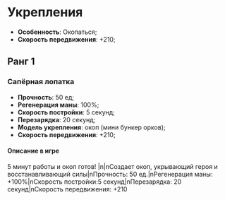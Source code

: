 # Укрепления

* **Особенность**: Окопаться;
* **Скорость передвижения**: +210;

## Ранг 1

### Сапёрная лопатка

* **Прочность**: 50 ед;
* **Регенерация маны**: 100%;
* **Скорость постройки**: 5 секунд;
* **Перезарядка**: 20 секунд;
* **Модель укрепления**: окоп (мини бункер орков);
* **Скорость передвижения**: +210;

#### Описание в игре
5 минут работы и окоп готов! |n|nСоздает окоп, укрывающий героя и восстанавливающий силы|nПрочность: 50 ед.|nРегенерация маны: +100%|nСкорость постройки:5 секунд|nПерезарядка: 20 секунд|nСкорость передвижения: +210